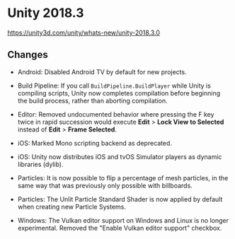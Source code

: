 # Unity 2018.3
https://unity3d.com/unity/whats-new/unity-2018.3.0

## Changes

<ul>
<li><p>Android: Disabled Android TV by default for new projects.</p></li>
<li><p>Build Pipeline: If you call <code>BuildPipeline.BuildPlayer</code> while Unity is compiling scripts, Unity now completes compilation before beginning the build process, rather than aborting compilation.</p></li>
<li><p>Editor: Removed undocumented behavior where pressing the F key twice in rapid succession would execute <strong>Edit</strong> &gt; <strong>Lock View to Selected</strong> instead of <strong>Edit</strong> &gt; <strong>Frame Selected</strong>.</p></li>
<li><p>iOS: Marked Mono scripting backend as deprecated.</p></li>
<li><p>iOS: Unity now distributes iOS and tvOS Simulator players as dynamic libraries (dylib).</p></li>
<li><p>Particles: It is now possible to flip a percentage of mesh particles, in the same way that was previously only possible with billboards.</p></li>
<li><p>Particles: The Unlit Particle Standard Shader is now applied by default when creating new Particle Systems.</p></li>
<li><p>Windows: The Vulkan editor support on Windows and Linux is no longer experimental. Removed the "Enable Vulkan editor support" checkbox.</p></li>
</ul>
